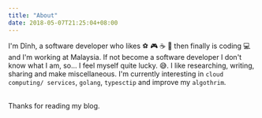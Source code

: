 ```yaml
---
title: "About"
date: 2018-05-07T21:25:04+08:00
---
```


I'm Dĩnh, a software developer who likes ⚽ 🎮 ☕ 🍺 then finally is coding 💻 and I'm working at Malaysia. If not become a software developer I don't know what I am, so... I feel myself quite lucky. 😅. I like researching, writing, sharing and make miscellaneous. I'm currently interesting in `cloud computing/ services`, `golang`, `typesctip` and improve my `algothrim`.

<br>
Thanks for reading my blog.

